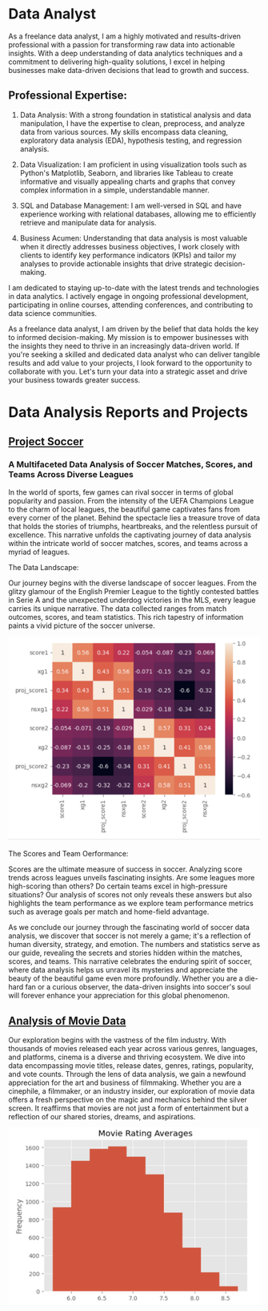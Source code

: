 # Data Analyst
As a freelance data analyst, I am a highly motivated and results-driven professional with a passion for transforming raw data into actionable insights. With a deep understanding of data analytics techniques and a commitment to delivering high-quality solutions, I excel in helping businesses make data-driven decisions that lead to growth and success.

## Professional Expertise:

1. Data Analysis: With a strong foundation in statistical analysis and data manipulation, I have the expertise to clean, preprocess, and analyze data from various sources. My skills encompass data cleaning, exploratory data analysis (EDA), hypothesis testing, and regression analysis.

2. Data Visualization: I am proficient in using visualization tools such as Python's Matplotlib, Seaborn, and libraries like Tableau to create informative and visually appealing charts and graphs that convey complex information in a simple, understandable manner.

3. SQL and Database Management: I am well-versed in SQL and have experience working with relational databases, allowing me to efficiently retrieve and manipulate data for analysis.

4. Business Acumen: Understanding that data analysis is most valuable when it directly addresses business objectives, I work closely with clients to identify key performance indicators (KPIs) and tailor my analyses to provide actionable insights that drive strategic decision-making.

I am dedicated to staying up-to-date with the latest trends and technologies in data analytics. I actively engage in ongoing professional development, participating in online courses, attending conferences, and contributing to data science communities.

As a freelance data analyst, I am driven by the belief that data holds the key to informed decision-making. My mission is to empower businesses with the insights they need to thrive in an increasingly data-driven world. If you're seeking a skilled and dedicated data analyst who can deliver tangible results and add value to your projects, I look forward to the opportunity to collaborate with you. Let's turn your data into a strategic asset and drive your business towards greater success.

# Data Analysis Reports and Projects
## [Project Soccer](https://github.com/afc523/Portfolio/blob/main/Project_Soccer.ipynb)
### A Multifaceted Data Analysis of Soccer Matches, Scores, and Teams Across Diverse Leagues

In the world of sports, few games can rival soccer in terms of global popularity and passion. From the intensity of the UEFA Champions League to the charm of local leagues, the beautiful game captivates fans from every corner of the planet. Behind the spectacle lies a treasure trove of data that holds the stories of triumphs, heartbreaks, and the relentless pursuit of excellence. This narrative unfolds the captivating journey of data analysis within the intricate world of soccer matches, scores, and teams across a myriad of leagues.

The Data Landscape:

Our journey begins with the diverse landscape of soccer leagues. From the glitzy glamour of the English Premier League to the tightly contested battles in Serie A and the unexpected underdog victories in the MLS, every league carries its unique narrative. The data collected ranges from match outcomes, scores, and team statistics. This rich tapestry of information paints a vivid picture of the soccer universe.

![Heat Map of Correlations](/Image.png)

The Scores and Team Oerformance:

Scores are the ultimate measure of success in soccer. Analyzing score trends across leagues unveils fascinating insights. Are some leagues more high-scoring than others? Do certain teams excel in high-pressure situations? Our analysis of scores not only reveals these answers but also highlights the team performance as we explore team performance metrics such as average goals per match and home-field advantage.

As we conclude our journey through the fascinating world of soccer data analysis, we discover that soccer is not merely a game; it's a reflection of human diversity, strategy, and emotion. The numbers and statistics serve as our guide, revealing the secrets and stories hidden within the matches, scores, and teams. This narrative celebrates the enduring spirit of soccer, where data analysis helps us unravel its mysteries and appreciate the beauty of the beautiful game even more profoundly. Whether you are a die-hard fan or a curious observer, the data-driven insights into soccer's soul will forever enhance your appreciation for this global phenomenon.

## [Analysis of Movie Data](https://github.com/afc523/Portfolio/blob/main/Movies.ipynb)

Our exploration begins with the vastness of the film industry. With thousands of movies released each year across various genres, languages, and platforms, cinema is a diverse and thriving ecosystem. We dive into data encompassing movie titles, release dates, genres, ratings, popularity, and vote counts. Through the lens of data analysis, we gain a newfound appreciation for the art and business of filmmaking. Whether you are a cinephile, a filmmaker, or an industry insider, our exploration of movie data offers a fresh perspective on the magic and mechanics behind the silver screen. It reaffirms that movies are not just a form of entertainment but a reflection of our shared stories, dreams, and aspirations.

![Movie Ratings](/movies.png)
